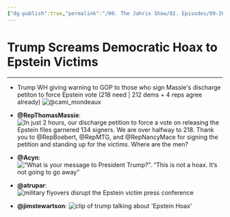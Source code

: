```yaml
---
{"dg-publish":true,"permalink":"/00. The Jahrix Show/02. Episodes/09-2025/3/","tags":["jahrixshow","politics","maga"],"created":"2025-09-03T00:58:55.890-04:00","updated":"2025-09-13T11:11:37.612-04:00"}
---
```


# Trump Screams Democratic Hoax to Epstein Victims
---
-  Trump WH giving warning to GOP to those who sign Massie's discharge petiton to force Epstein vote (218 need | 212 dems + 4 reps agree already)
![@cami_mondeaux](https://x.com/cami_mondeaux/status/1963019438854418755)

- **@RepThomasMassie**:
![In just 2 hours, our discharge petition to force a vote on releasing the Epstein files garnered 134 signers. We are over halfway to 218. Thank you to  @RepBoebert, @RepMTG, and @RepNancyMace for signing the petition and standing up for the victims. Where are the men?](https://x.com/RepThomasMassie/status/1963055165499703489)

- **@Acyn**: 
![“What is your message to President Trump?”. “This is not a hoax. It’s not going to go away”](https://x.com/Acyn/status/1963264900026994785)

- **@atrupar**: 
![military flyovers disrupt the Epstein victim press conference](https://x.com/atrupar/status/1963263755673829626)

- **@jimstewartson**: 
![clip of trump talking about 'Epstein Hoax'](https://x.com/jimstewartson/status/1963272835562180962)
